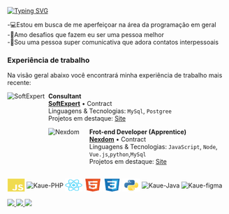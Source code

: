 <a href="https://git.io/typing-svg"><img src="https://readme-typing-svg.demolab.com?font=Fontes+Proggy&weight=900&size=22&pause=1000&color=FFFFFF&width=435&lines=Oii!+Eu+sou+o+Kaue+Gomes+Cidral+%F0%9F%91%8B" alt="Typing SVG" /></a>

-💻Estou em busca de me aperfeiçoar na área da programação em geral<br>
-🧩Amo desafios que fazem eu ser uma pessoa melhor<br>
-👥Sou uma pessoa super comunicativa que adora contatos interpessoais

### Experiência de trabalho

Na visão geral abaixo você encontrará minha experiência de trabalho mais recente:

[<img align="left" height="94px" width="94px" alt="SoftExpert" src="https://encrypted-tbn0.gstatic.com/images?q=tbn:ANd9GcQLkei--xyL2dn-3Olz-3xzMIovyR5tJyhw08Y5bOCeGB9idpNvtWprsqRKmmUhRjH3rWA&usqp=CAU"/>](https://www.softexpert.com/pt-BR/)

**Consultant** \
[**SoftExpert**](https://www.softexpert.com/pt-BR/) • Contract \
Linguagens & Tecnologias: `MySql`, `Postgree`\
Projetos em destaque: [Site](https://sgusuite-prd.sgusuite.com.br/login)
<br/>

[<img align="left" height="94px" width="94px" alt="Nexdom" src="https://media.licdn.com/dms/image/v2/D4D0BAQG3qNs9wLBhjw/company-logo_200_200/company-logo_200_200/0/1728557565640/nexdomhealthtech_logo?e=2147483647&v=beta&t=QSLMv7xOX1RfTtuC0MFQ1H6kE2MRJZxvNU3IAPAPiw8"/>](https://nexdom.tec.br/)

**Frot-end Developer (Apprentice)** \
[**Nexdom**](https://nexdom.tec.br/) • Contract \
Linguagens & Tecnologias: `JavaScript`, `Node`, `Vue.js`,`python`,`MySql`\
Projetos em destaque: [Site](https://sgusuite-prd.sgusuite.com.br/login)
<br/>

<div style="display: inline_block"><br>
  <img align="center" alt="Kaue-JS" height="30" width="40" src="https://raw.githubusercontent.com/devicons/devicon/master/icons/javascript/javascript-plain.svg">
  <img align="center" alt="Kaue-PHP" height="30" width="40" src="https://cdn.jsdelivr.net/gh/devicons/devicon@latest/icons/php/php-original.svg" />
  <img align="center" alt="Kaue-React" height="30" width="40" src="https://raw.githubusercontent.com/devicons/devicon/master/icons/react/react-original.svg">
  <img align="center" alt="Kaue-HTML" height="30" width="40" src="https://raw.githubusercontent.com/devicons/devicon/master/icons/html5/html5-original.svg">
  <img align="center" alt="Kaue-CSS" height="30" width="40" src="https://raw.githubusercontent.com/devicons/devicon/master/icons/css3/css3-original.svg">
  <img align="center" alt="Kaue-Python" height="30" width="40" src="https://raw.githubusercontent.com/devicons/devicon/master/icons/python/python-original.svg">
  <img align="center" alt="Kaue-Java" height="30" width="40" src="https://cdn.jsdelivr.net/gh/devicons/devicon@latest/icons/java/java-original.svg" />
  <img align="center" alt="Kaue-figma" height="30" width="40"src="https://cdn.jsdelivr.net/gh/devicons/devicon@latest/icons/figma/figma-original.svg" />
</div>
<br>
<div>
  <a href="https://instagram.com/kaue.gomess_" target="_blank">
    <img src="https://img.shields.io/badge/-Instagram-%23E4405F?style=for-the-badge&logo=instagram&logoColor=white" target="_blank"/>
  </a>
  <a href="mailto:kauegomescidral@gmail.com">
    <img src="https://img.shields.io/badge/-Gmail-D14836?style=for-the-badge&logo=gmail&logoColor=white" target="_blank"/>
  </a>
  <a href="www.linkedin.com/in/kaue-gomes-cidral" target="_blank">
    <img src="https://img.shields.io/badge/-LinkedIn-%230077B5?style=for-the-badge&logo=linkedin&logoColor=white" target="_blank"/>
  </a>

  
